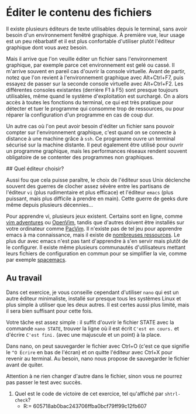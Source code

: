 # Éditer le contenu des fichiers

Il existe plusieurs éditeurs de texte utilisables depuis le terminal,
sans avoir besoin d'un environnement fenêtré graphique. À première
vue, leur usage est un peu rébarbatif et il est plus confortable
d'utiliser plutôt l'éditeur graphique dont vous avez besoin.

Mais il arrive que l'on veuille éditer un fichier sans 
l'environnement graphique, par exemple parce cet environnement est
gelé ou cassé. Il m'arrive souvent en pareil cas d'ouvrir la console
virtuelle. Avant de partir, notez que l'on revient à l'environnement
graphique avec Alt+Ctrl+F7, puis essayez de passer sur la seconde
console virtuelle avec Alt+Ctrl+F2. Les différentes consoles
existantes (derrière F1 à F5) sont presque toujours utilisables, même
quand le système d'exploitation est surchargé. On a alors accès à
toutes les fonctions du terminal, ce qui est très pratique pour
détecter et tuer le programme qui consomme trop de ressources, ou pour
réparer la configuration d'un programme en cas de coup dur.

Un autre cas où l'on peut avoir besoin d'éditer un fichier sans
pouvoir compter sur l'environnement graphique, c'est quand on se
connecte à distance à une machine grâce à ```ssh```. Ce programme
ouvre un terminal sécurisé sur la machine distante. Il peut également
être utilisé pour ouvrir un programme graphique, mais les performances
réseaux rendent souvent obligatoire de se contenter des programmes
non graphiques.

## Quel éditeur choisir?

Aussi fou que cela puisse paraître, le choix de l'éditeur sous Unix
déclenche souvent des guerres de clocher assez sévère entre les
partisans de l'éditeur ``vi`` (plus rudimentaire et plus efficace) et
l'éditeur ``emacs`` (plus puissant, mais plus difficile à prendre en
main). Cette guerre de geeks dure même depuis plusieurs décennies...

Pour apprendre vi, plusieurs jeux existent. Certains sont en ligne,
comme [vim adventures](https://vim-adventures.com/) ou
[OpenVim](https://www.openvim.com/), tandis que d'autres doivent être
installés sur votre ordinateur comme
[PacVim](https://github.com/jmoon018/PacVim). Il n'existe pas de tel
jeu pour apprendre emacs à ma connaissance, mais il existe de
[nombreuses ressources](https://www.emacswiki.org/emacs/LearningEmacs). 
Le plus dur avec emacs n'est pas tant d'apprendre à s'en servir mais
plutôt de le configurer. Il existe même plusieurs communautés
d'utilisateurs mettant leurs fichiers de configuration en commun pour
se simplifier la vie, comme par exemple
[spacemacs](https://www.spacemacs.org/).

## Au travail

Dans cet exercice, je vous conseille cependant d'utiliser ```nano```
qui est un autre éditeur minimaliste, installé sur presque tous les
systèmes Linux et plus simple à utiliser que les deux autres. Il est
certes aussi plus limité, mais il sera bien suffisant pour cette fois.

Votre tâche est assez simple : il suffit d'ouvrir le fichier STATE
avec la commande ```nano STATE```, trouver la ligne où il est écrit
```C'est en cours.``` et d'écrire ```C'est fini.``` (avec une
majuscule et un point) à la place.

Dans nano, on peut sauvegarder le fichier avec Ctrl+O (c'est ce que
signifie le ```^O Écrire``` en bas de l'écran) et on quitte l'éditeur
avec Ctrl+X pour revenir au terminal. Au besoin, nano nous propose de
sauvegarder le fichier avant de quiter.

Attention à ne rien changer d'autre dans le fichier, sinon vous ne
pourrez pas passer le test avec succès.

1. Quel est le code de victoire de cet exercice, tel qu'affiché par ```shtrl-check```?
    - R:= 605718ab0bac243706ffba0bcf79ff99c12fb607

<div id="tg-feedback" class="alert" role="alert" style="display: none">

Bravo, vous savez maintenant survivre aux fois où il faut éditer en
ligne de commande. Libre à vous maintenant de vous contenter de nano,
ou d'apprendre à utiliser un éditeur plus évolué comme emacs ou vim.

En attendant, vous pouvez passer à l'exercice suivant avec ```shutorial
run searching```. Vous pouvez aussi consulter la liste des exercices
existants avec ```shutorial list```.

</div>
